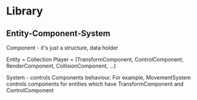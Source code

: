 # Library

## Entity-Component-System

Component - it's just a structure, data holder

Entity = Collection<Component>
    Player = (TransformComponent, ControlComponent, RenderComponent, CollisionComponent, ...)

System - controls Components behaviour. 
For example, MovementSystem controls components for entities which have TransformComponent and ControlComponent